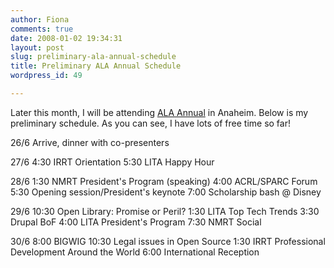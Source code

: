 ```yaml
---
author: Fiona
comments: true
date: 2008-01-02 19:34:31
layout: post
slug: preliminary-ala-annual-schedule
title: Preliminary ALA Annual Schedule
wordpress_id: 49

---
```


Later this month, I will be attending [ALA Annual](http://www.ala.org/annual/) in Anaheim. Below is my preliminary schedule. As you can see, I have lots of free time so far!

26/6
Arrive, dinner with co-presenters

27/6
4:30 IRRT Orientation
5:30 LITA Happy Hour

28/6
1:30 NMRT President's Program (speaking)
4:00 ACRL/SPARC Forum
5:30 Opening session/President's keynote
7:00 Scholarship bash @ Disney

29/6
10:30 Open Library: Promise or Peril?
1:30 LITA Top Tech Trends
3:30 Drupal BoF
4:00 LITA President's Program
7:30 NMRT Social

30/6
8:00 BIGWIG
10:30 Legal issues in Open Source
1:30 IRRT Professional Development Around the World
6:00 International Reception
